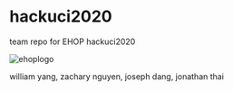 # hackuci2020
team repo for EHOP hackuci2020

![ehoplogo](https://imgur.com/a/pmWmYyG)



william yang, zachary nguyen, joseph dang, jonathan thai
